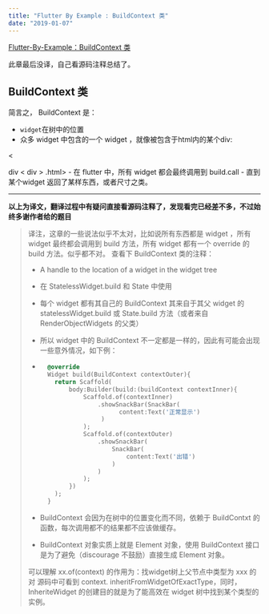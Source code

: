 ```yaml
---
title: "Flutter By Example : BuildContext 类"
date: "2019-01-07"
---
```


[Flutter-By-Example：BuildContext 类](https://flutterbyexample.com/build-context-class)

此章最后没译，自己看源码注释总结了。

## BuildContext 类

简言之， BuildContext 是：

- `widget`在树中的位置
- 众多 widget 中包含的一个 widget ，就像被包含于html内的某个div:

<

div < div > .html> - 在 flutter 中，所有 widget 都会最终调用到 build.call - 直到某个widget 返回了某样东西，或者尺寸之类。

* * *

**以上为译文，翻译过程中有疑问直接看源码注释了，发现看完已经差不多，不过始终多谢作者给的题目**

> 译注，这章的一些说法似乎不太对，比如说所有东西都是 widget ，所有widget 最终都会调用到 build 方法，所有 widget 都有一个 override 的 build 方法。似乎都不对。 查看下 BuildContext 类的注释：
> 
> - A handle to the location of a widget in the widget tree
>     
> - 在 StatelessWidget.build 和 State 中使用
>     
> - 每个 widget 都有其自己的 BuildContext 其来自于其父 widget 的 statelessWidget.build 或 State.build 方法（或者来自 RenderObjectWidgets 的父类）
>     
> - 所以 widget 中的 BuildContext 不一定都是一样的，因此有可能会出现一些意外情况，如下例：
>     
> - ```dart
>     @override
>     Widget build(BuildContext contextOuter){
>       return Scaffold(
>           body:Builder(build:(buildContext contextInner){
>               Scaffold.of(contextInner)
>                   .showSnackBar(SnackBar(
>                         content:Text('正常显示')
>                    )
>               );
>               Scaffold.of(contextOuter)
>                   .showSnackBar(
>                       SnackBar(
>                           content:Text('出错')
>                       )
>                   )
>               );
>           })
>       );
>     }
>     ```
>     
> - BuildContext 会因为在树中的位置变化而不同，依赖于 BuildContxt 的函数，每次调用都不的结果都不应该做缓存。
>     
> - BuildContext 对象实质上就是 Element 对象，使用 BuildContext 接口是为了避免（discourage 不鼓励）直接生成 Element 对象。
>     
> 
> 可以理解 xx.of(context) 的作用为：找widget树上父节点中类型为 xxx 的对 源码中可看到 context. inheritFromWidgetOfExactType，同时，InheriteWidget 的创建目的就是为了能高效在 widget 树中找到某个类型的实例。
